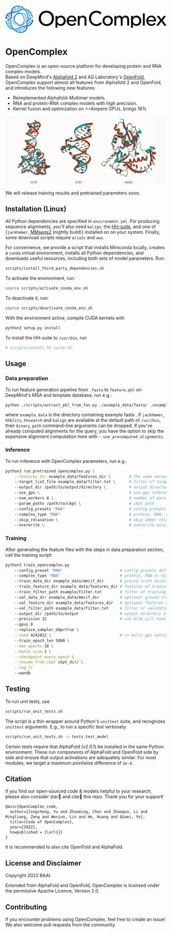 ![header](img/logo.png)
# OpenComplex
OpenComplex is an open-source platform for developing protein and RNA complex models.  
Based on DeepMind's [Alphafold 2](https://github.com/deepmind/alphafold) and AQ Laboratory's [OpenFold](https://github.com/aqlaboratory/openfold), OpenComplex support almost all features from Alphafold 2 and OpenFold, and introduces the following new features:
* Reimplemented Alphafold-Multimer models.
* RNA and protein-RNA complex models with high precision.
* Kernel fusion and optimization on >=Ampere GPUs, brings 16% 

![Figure 1. OpenComplex inference result of RNA and protein-RNA complex.](img/cases.png)

We will release training results and pretrained parameters soon.

## Installation (Linux)

All Python dependencies are specified in `environment.yml`. For producing sequence 
alignments, you'll also need `kalign`, the [HH-suite](https://github.com/soedinglab/hh-suite), 
and one of {`jackhmmer`, [MMseqs2](https://github.com/soedinglab/mmseqs2) (nightly build)} 
installed on on your system.
Finally, some download scripts require `aria2c` and `aws`.

For convenience, we provide a script that installs Miniconda locally, creates a 
`conda` virtual environment, installs all Python dependencies, and downloads
useful resources, including both sets of model parameters. Run:

```bash
scripts/install_third_party_dependencies.sh
```

To activate the environment, run:

```bash
source scripts/activate_conda_env.sh
```

To deactivate it, run:

```bash
source scripts/deactivate_conda_env.sh
```

With the environment active, compile CUDA kernels with

```bash
python3 setup.py install
```

To install the HH-suite to `/usr/bin`, run

```bash
# scripts/install_hh_suite.sh
```

## Usage

### Data preparation

To run feature generation pipeline from `.fasta` to `feature.pkl` on DeepMind's MSA and template database, run e.g.:
```bash
python ./scripts/extract_pkl_from_fas.py ./example_data/fasta/ ./example_data/features/
```
where `example_data` is the directory containing example fasta . If `jackhmmer`, 
`hhblits`, `hhsearch` and `kalign` are available at the default path of 
`/usr/bin`, their `binary_path` command-line arguments can be dropped.
If you've already computed alignments for the query, you have the option to 
skip the expensive alignment computation here with 
`--use_precomputed_alignments`.

### Inference

To run inference with OpenComplex parameters, run e.g.:

```bash
python3 run_pretrained_opencomplex.py \
    --features_dir example_data/features_dir \        # the same dataset directory as in the previous step.
    --target_list_file example_data/filter.txt \      # filter of target lists
    --output_dir /path/to/output/directory \          # output directory
    --use_gpu \                                       # use gpu inference
    --num_workers 8 \                                 # number of parallel processes
    --param_paths /path/to/ckpt \                     # ckpt path
    --config_presets "RNA"                            # config presets as in config.py
    --complex_type "RNA"                              # protein, RNA, or mix (protein-RNA complex)
    --skip_relaxation \                               # skip amber relaxation
    --overwrite \                                     # overwrite existing result
```

### Training

After generating the feature files with the steps in data preparation section, call the training script:

```bash
python3 train_opencomplex.py
    --config_preset "RNA"                         # config presets defined in config.py
    --complex_type "RNA"                          # protein, RNA or mix (protein-RNA complex)
    --train_data_dir example_data/mmcif_dir       # ground truth directory
    --train_feature_dir example_data/features_dir # features of training sample
    --train_filter_path example/filter.txt        # filter of training sample
    --val_data_dir example_data/mmcif_dir         # optional ground truth directory of validation sample
    --val_feature_dir example_data/features_dir   # optional features of validation sample
    --val_filter_path example_data/filter.txt     # filter of validation sample
    --output_dir /path/to/output                  # output directory of checkpoints
    --precision 32                                # use bf16 will have better training speed but slightly worse accuracy
    --gpus 8
    --replace_sampler_ddp=True \
    --seed 4242022 \                              # in multi-gpu settings, the seed must be specified
    --train_epoch_len 5000 \
    --max_epochs 10 \
    --batch_size 1 \
    --checkpoint_every_epoch \
    --resume_from_ckpt ckpt_dir/ \
    --log_lr
    --wandb
```

## Testing

To run unit tests, use

```bash
scripts/run_unit_tests.sh
```

The script is a thin wrapper around Python's `unittest` suite, and recognizes
`unittest` arguments. E.g., to run a specific test verbosely:

```bash
scripts/run_unit_tests.sh -v tests.test_model
```

Certain tests require that AlphaFold (v2.0.1) be installed in the same Python
environment. These run components of AlphaFold and OpenFold side by side and
ensure that output activations are adequately similar. For most modules, we
target a maximum pointwise difference of `1e-4`.

## Citation

If you find our open-sourced code & models helpful to your research, please also consider star🌟 and cite📑 this repo. Thank you for your support!
```
@misc{OpenComplex_code,
  author={Jingcheng, Yu and Zhaoming, Chen and Zhaoqun, Li and Mingliang, Zeng and Wenjun, Lin and He, Huang and Qiwei, Ye},
  title={Code of OpenComplex},
  year={2022},
  howpublished = {\url{}}
}
```
It is recommended to also cite OpenFold and AlphaFold.


## License and Disclaimer

Copyright 2022 BAAI.

Extended from AlphaFold and OpenFold, OpenComplex is licensed under
the permissive Apache Licence, Version 2.0.

## Contributing

If you encounter problems using OpenComplex, feel free to create an issue! We also
welcome pull requests from the community.

